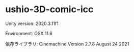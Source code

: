 # ushio-3D-comic-icc

Unity version: 2020.3.11f1

Environment: OSX 11.6

依存ライブラリ: Cinemachine Version 2.7.8 August 24 2021
